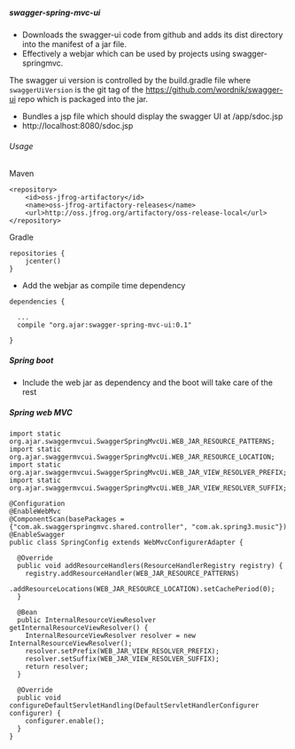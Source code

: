 ##### swagger-spring-mvc-ui

- Downloads the swagger-ui code from github and adds its dist directory into the manifest of a jar file.
- Effectively a webjar which can be used by projects using swagger-springmvc.

The swagger ui version is controlled by the build.gradle file where `swaggerUiVersion` is the git tag of the
https://github.com/wordnik/swagger-ui repo which is packaged into the jar.
 
- Bundles a jsp file which should display the swagger UI at <host>/app/sdoc.jsp
- http://localhost:8080/sdoc.jsp
  
###### Usage
Maven
```
<repository>
    <id>oss-jfrog-artifactory</id>
    <name>oss-jfrog-artifactory-releases</name>
    <url>http://oss.jfrog.org/artifactory/oss-release-local</url>
</repository>

```

Gradle
```
repositories {
    jcenter()
}
```

- Add the webjar as compile time dependency

```
dependencies {

  ...
  compile "org.ajar:swagger-spring-mvc-ui:0.1"

}

```
##### Spring boot
- Include the web jar as dependency and the boot will take care of the rest

##### Spring web MVC
```
import static org.ajar.swaggermvcui.SwaggerSpringMvcUi.WEB_JAR_RESOURCE_PATTERNS;
import static org.ajar.swaggermvcui.SwaggerSpringMvcUi.WEB_JAR_RESOURCE_LOCATION;
import static org.ajar.swaggermvcui.SwaggerSpringMvcUi.WEB_JAR_VIEW_RESOLVER_PREFIX;
import static org.ajar.swaggermvcui.SwaggerSpringMvcUi.WEB_JAR_VIEW_RESOLVER_SUFFIX;

@Configuration
@EnableWebMvc
@ComponentScan(basePackages = {"com.ak.swaggerspringmvc.shared.controller", "com.ak.spring3.music"})
@EnableSwagger
public class SpringConfig extends WebMvcConfigurerAdapter {

  @Override
  public void addResourceHandlers(ResourceHandlerRegistry registry) {
    registry.addResourceHandler(WEB_JAR_RESOURCE_PATTERNS)
            .addResourceLocations(WEB_JAR_RESOURCE_LOCATION).setCachePeriod(0);
  }

  @Bean
  public InternalResourceViewResolver getInternalResourceViewResolver() {
    InternalResourceViewResolver resolver = new InternalResourceViewResolver();
    resolver.setPrefix(WEB_JAR_VIEW_RESOLVER_PREFIX);
    resolver.setSuffix(WEB_JAR_VIEW_RESOLVER_SUFFIX);
    return resolver;
  }

  @Override
  public void configureDefaultServletHandling(DefaultServletHandlerConfigurer configurer) {
    configurer.enable();
  }
}
```
